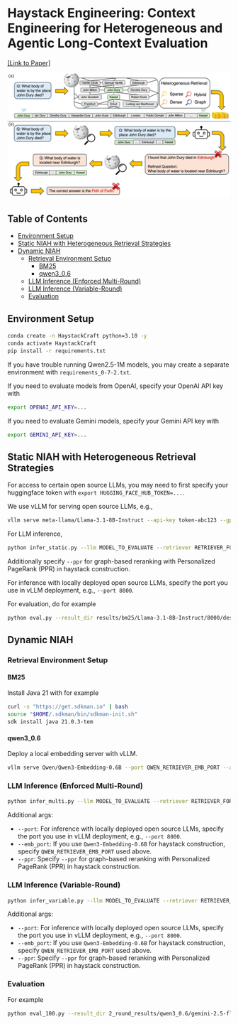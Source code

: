 # Haystack Engineering: Context Engineering for Heterogeneous and Agentic Long-Context Evaluation

[[Link to Paper]](./paper.pdf)

![fig](theme_figure.png)

## Table of Contents

- [Environment Setup](#environment-setup)
- [Static NIAH with Heterogeneous Retrieval Strategies](#static-niah-with-heterogeneous-retrieval-strategies)
- [Dynamic NIAH](#dynamic-niah)
    * [Retrieval Environment Setup](#retrieval-environment-setup)
        + [BM25](#bm25)
        + [qwen3_0.6](#qwen3_06)
    * [LLM Inference (Enforced Multi-Round)](#llm-inference-enforced-multi-round)
    * [LLM Inference (Variable-Round)](#llm-inference-variable-round)
    * [Evaluation](#evaluation)

## Environment Setup

```bash
conda create -n HaystackCraft python=3.10 -y
conda activate HaystackCraft
pip install -r requirements.txt
```

If you have trouble running Qwen2.5-1M models, you may create a separate environment with `requirements_0-7-2.txt`.

If you need to evaluate models from OpenAI, specify your OpenAI API key with

```bash
export OPENAI_API_KEY=...
```

If you need to evaluate Gemini models, specify your Gemini API key with

```bash
export GEMINI_API_KEY=...
```

## Static NIAH with Heterogeneous Retrieval Strategies

For access to certain open source LLMs, you may need to first specify your huggingface token with `export HUGGING_FACE_HUB_TOKEN=...`.

We use vLLM for serving open source LLMs, e.g.,

```bash
vllm serve meta-llama/Llama-3.1-8B-Instruct --api-key token-abc123 --gpu-memory-utilization 0.95 --trust-remote-code --port 8000
```

For LLM inference,

```bash
python infer_static.py --llm MODEL_TO_EVALUATE --retriever RETRIEVER_FOR_HAYSTACK_CONSTRUCTION --context_size TARGET_CONTEXT_SIZE --order HAYSTACK_ORDERING
```

Additionally specify `--ppr` for graph-based reranking with Personalized PageRank (PPR) in haystack construction.

For inference with locally deployed open source LLMs, specify the port you use in vLLM deployment, e.g., `--port 8000`.

For evaluation, do for example

```bash
python eval.py --result_dir results/bm25/Llama-3.1-8B-Instruct/8000/descending_order/
```

## Dynamic NIAH

### Retrieval Environment Setup

#### BM25

Install Java 21 with for example

```bash
curl -s "https://get.sdkman.io" | bash
source "$HOME/.sdkman/bin/sdkman-init.sh"
sdk install java 21.0.3-tem
```

#### qwen3_0.6

Deploy a local embedding server with vLLM.

```bash
vllm serve Qwen/Qwen3-Embedding-0.6B --port QWEN_RETRIEVER_EMB_PORT --api-key token-abc123 --gpu-memory-utilization 0.95 --trust-remote-code --enforce-eager
```

### LLM Inference (Enforced Multi-Round)

```bash
python infer_multi.py --llm MODEL_TO_EVALUATE --retriever RETRIEVER_FOR_HAYSTACK_CONSTRUCTION --context_size TARGET_CONTEXT_SIZE --num_rounds NUM_REASONING_ROUNDS
```

Additional args:
- `--port`: For inference with locally deployed open source LLMs, specify the port you use in vLLM deployment, e.g., `--port 8000`.
- `--emb_port`: If you use `Qwen3-Embedding-0.6B` for haystack construction, specify `QWEN_RETRIEVER_EMB_PORT` used above.
- `--ppr`: Specify `--ppr` for graph-based reranking with Personalized PageRank (PPR) in haystack construction.

### LLM Inference (Variable-Round)

```bash
python infer_variable.py --llm MODEL_TO_EVALUATE --retriever RETRIEVER_FOR_HAYSTACK_CONSTRUCTION --context_size TARGET_CONTEXT_SIZE --max_rounds MAX_REASONING_ROUNDS
```

Additional args:
- `--port`: For inference with locally deployed open source LLMs, specify the port you use in vLLM deployment, e.g., `--port 8000`.
- `--emb_port`: If you use `Qwen3-Embedding-0.6B` for haystack construction, specify `QWEN_RETRIEVER_EMB_PORT` used above.
- `--ppr`: Specify `--ppr` for graph-based reranking with Personalized PageRank (PPR) in haystack construction.

### Evaluation

For example

```bash
python eval_100.py --result_dir 2_round_results/qwen3_0.6/gemini-2.5-flash-lite/8000/descending_order
```
